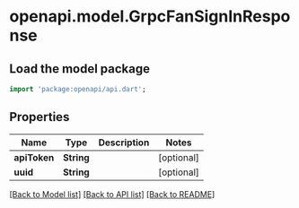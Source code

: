 # openapi.model.GrpcFanSignInResponse

## Load the model package
```dart
import 'package:openapi/api.dart';
```

## Properties
Name | Type | Description | Notes
------------ | ------------- | ------------- | -------------
**apiToken** | **String** |  | [optional] 
**uuid** | **String** |  | [optional] 

[[Back to Model list]](../README.md#documentation-for-models) [[Back to API list]](../README.md#documentation-for-api-endpoints) [[Back to README]](../README.md)



